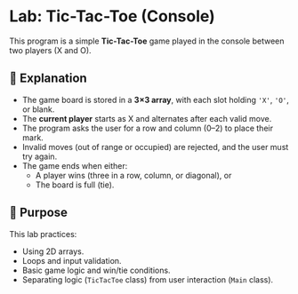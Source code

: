 # Lab: Tic-Tac-Toe (Console)

This program is a simple **Tic-Tac-Toe** game played in the console between two players (X and O).  


## 🔎 Explanation  

- The game board is stored in a **3×3 array**, with each slot holding `'X'`, `'O'`, or blank.  
- The **current player** starts as X and alternates after each valid move.  
- The program asks the user for a row and column (0–2) to place their mark.  
- Invalid moves (out of range or occupied) are rejected, and the user must try again.  
- The game ends when either:  
  - A player wins (three in a row, column, or diagonal), or  
  - The board is full (tie).  


## 📌 Purpose  

This lab practices:  
- Using 2D arrays.  
- Loops and input validation.  
- Basic game logic and win/tie conditions.  
- Separating logic (`TicTacToe` class) from user interaction (`Main` class).  
